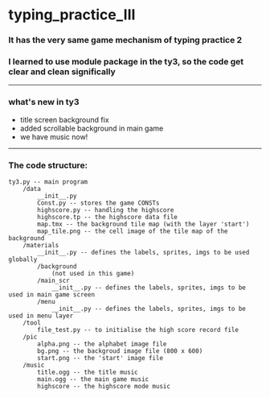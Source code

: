 # typing_practice_III

### It has the very same game mechanism of typing practice 2

### I learned to use module package in the ty3, so the code get clear and clean significally
------
### what's new in ty3
- title screen background fix
- added scrollable background in main game
- we have music now!
------
### The code structure:

    ty3.py -- main program
        /data
            __init__.py
            Const.py -- stores the game CONSTs
            highscore.py -- handling the highscore
            highscore.tp -- the highscore data file
            map.tmx -- the background tile map (with the layer 'start')
            map_tile.png -- the cell image of the tile map of the background
        /materials
            __init__.py -- defines the labels, sprites, imgs to be used globally
            /background
                (not used in this game)
            /main_scr
                __init__.py -- defines the labels, sprites, imgs to be used in main game screen
            /menu
                __init__.py -- defines the labels, sprites, imgs to be used in menu layer
        /tool
            file_test.py -- to initialise the high score record file
        /pic
            alpha.png -- the alphabet image file
            bg.png -- the backgroud image file (800 x 600)
            start.png -- the 'start' image file
        /music
            title.ogg -- the title music
            main.ogg -- the main game music
            highscore -- the highscore mode music
